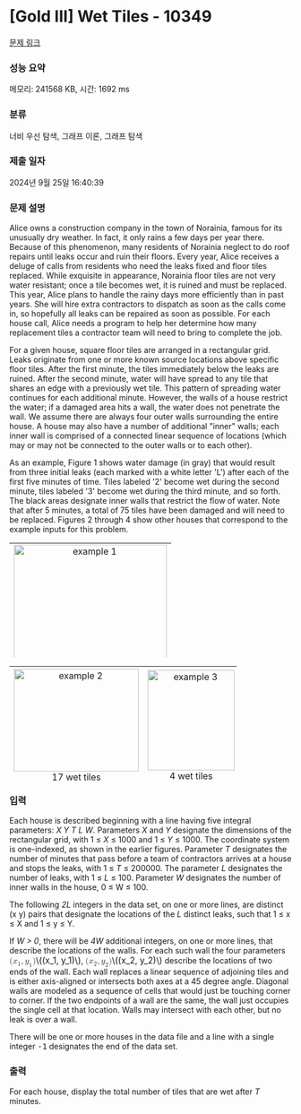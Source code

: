 # [Gold III] Wet Tiles - 10349 

[문제 링크](https://www.acmicpc.net/problem/10349) 

### 성능 요약

메모리: 241568 KB, 시간: 1692 ms

### 분류

너비 우선 탐색, 그래프 이론, 그래프 탐색

### 제출 일자

2024년 9월 25일 16:40:39

### 문제 설명

<p>Alice owns a construction company in the town of Norainia, famous for its unusually dry weather. In fact, it only rains a few days per year there. Because of this phenomenon, many residents of Norainia neglect to do roof repairs until leaks occur and ruin their floors. Every year, Alice receives a deluge of calls from residents who need the leaks fixed and floor tiles replaced. While exquisite in appearance, Norainia floor tiles are not very water resistant; once a tile becomes wet, it is ruined and must be replaced. This year, Alice plans to handle the rainy days more efficiently than in past years. She will hire extra contractors to dispatch as soon as the calls come in, so hopefully all leaks can be repaired as soon as possible. For each house call, Alice needs a program to help her determine how many replacement tiles a contractor team will need to bring to complete the job.</p>

<p>For a given house, square floor tiles are arranged in a rectangular grid. Leaks originate from one or more known source locations above specific floor tiles. After the first minute, the tiles immediately below the leaks are ruined. After the second minute, water will have spread to any tile that shares an edge with a previously wet tile. This pattern of spreading water continues for each additional minute. However, the walls of a house restrict the water; if a damaged area hits a wall, the water does not penetrate the wall. We assume there are always four outer walls surrounding the entire house. A house may also have a number of additional "inner" walls; each inner wall is comprised of a connected linear sequence of locations (which may or may not be connected to the outer walls or to each other).  <!-- The footprint of the walls do not get wet. --></p>

<p>As an example, Figure 1 shows water damage (in gray) that would result from three initial leaks (each marked with a white letter 'L') after each of the first five minutes of time. Tiles labeled '2' become wet during the second minute, tiles labeled '3' become wet during the third minute, and so forth. The black areas designate inner walls that restrict the flow of water. Note that after 5 minutes, a total of 75 tiles have been damaged and will need to be replaced. Figures 2 through 4 show other houses that correspond to the example inputs for this problem.</p>

<table style="height:204px; text-align:center; width:406px">
	<tbody>
		<tr>
			<td><img alt="example 1" src="https://onlinejudgeimages.s3-ap-northeast-1.amazonaws.com/problem/10349/1.png" style="height:272px; width:273px"><br>
			75 wet tiles</td>
		</tr>
		<tr>
			<td>Figure 1</td>
		</tr>
	</tbody>
</table>

<table style="height:204px; text-align:center; width:406px">
	<tbody>
		<tr>
			<td><img alt="example 2" src="https://onlinejudgeimages.s3-ap-northeast-1.amazonaws.com/problem/10349/2.png" style="height:183px; width:223px"><br>
			17 wet tiles</td>
			<td><img alt="example 3" src="https://onlinejudgeimages.s3-ap-northeast-1.amazonaws.com/problem/10349/3.png" style="height:179px; width:155px"><br>
			4 wet tiles</td>
			<td><img alt="example 4" src="https://onlinejudgeimages.s3-ap-northeast-1.amazonaws.com/problem/10349/4.png" style="height:186px; width:182px"><br>
			94 wet tiles</td>
		</tr>
		<tr>
			<td>Figure 2</td>
			<td>Figure 3</td>
			<td>Figure 4</td>
		</tr>
	</tbody>
</table>

### 입력 

 <p>Each house is described beginning with a line having five integral parameters: <em>X Y T L W</em>. Parameters <em>X</em> and <em>Y</em> designate the dimensions of the rectangular grid, with 1 ≤ <em>X</em> ≤ 1000 and 1 ≤ <em>Y</em> ≤ 1000. The coordinate system is one-indexed, as shown in the earlier figures. Parameter <em>T</em> designates the number of minutes that pass before a team of contractors arrives at a house and stops the leaks, with 1 ≤ <em>T</em> ≤ 200000. The parameter <em>L</em> designates the number of leaks, with 1 ≤ <em>L</em> ≤ 100.  Parameter <em>W</em> designates the number of inner walls in the house, 0 ≤ W ≤ 100.</p>

<p>The following <em>2L</em> integers in the data set, on one or more lines, are distinct (x y) pairs that designate the locations of the <em>L</em> distinct leaks, such that 1 ≤ x ≤ X and 1 ≤ y ≤ Y.</p>

<p>If <em>W > 0</em>, there will be <em>4W</em> additional integers, on one or more lines, that describe the locations of the walls. For each such wall the four parameters <mjx-container class="MathJax" jax="CHTML" style="font-size: 109%; position: relative;"><mjx-math class="MJX-TEX" aria-hidden="true"><mjx-mo class="mjx-n"><mjx-c class="mjx-c28"></mjx-c></mjx-mo><mjx-msub><mjx-mi class="mjx-i"><mjx-c class="mjx-c1D465 TEX-I"></mjx-c></mjx-mi><mjx-script style="vertical-align: -0.15em;"><mjx-mn class="mjx-n" size="s"><mjx-c class="mjx-c31"></mjx-c></mjx-mn></mjx-script></mjx-msub><mjx-mo class="mjx-n"><mjx-c class="mjx-c2C"></mjx-c></mjx-mo><mjx-msub space="2"><mjx-mi class="mjx-i"><mjx-c class="mjx-c1D466 TEX-I"></mjx-c></mjx-mi><mjx-script style="vertical-align: -0.15em;"><mjx-mn class="mjx-n" size="s"><mjx-c class="mjx-c31"></mjx-c></mjx-mn></mjx-script></mjx-msub><mjx-mo class="mjx-n"><mjx-c class="mjx-c29"></mjx-c></mjx-mo></mjx-math><mjx-assistive-mml unselectable="on" display="inline"><math xmlns="http://www.w3.org/1998/Math/MathML"><mo stretchy="false">(</mo><msub><mi>x</mi><mn>1</mn></msub><mo>,</mo><msub><mi>y</mi><mn>1</mn></msub><mo stretchy="false">)</mo></math></mjx-assistive-mml><span aria-hidden="true" class="no-mathjax mjx-copytext">\((x_1, y_1)\)</span></mjx-container>, <mjx-container class="MathJax" jax="CHTML" style="font-size: 109%; position: relative;"><mjx-math class="MJX-TEX" aria-hidden="true"><mjx-mo class="mjx-n"><mjx-c class="mjx-c28"></mjx-c></mjx-mo><mjx-msub><mjx-mi class="mjx-i"><mjx-c class="mjx-c1D465 TEX-I"></mjx-c></mjx-mi><mjx-script style="vertical-align: -0.15em;"><mjx-mn class="mjx-n" size="s"><mjx-c class="mjx-c32"></mjx-c></mjx-mn></mjx-script></mjx-msub><mjx-mo class="mjx-n"><mjx-c class="mjx-c2C"></mjx-c></mjx-mo><mjx-msub space="2"><mjx-mi class="mjx-i"><mjx-c class="mjx-c1D466 TEX-I"></mjx-c></mjx-mi><mjx-script style="vertical-align: -0.15em;"><mjx-mn class="mjx-n" size="s"><mjx-c class="mjx-c32"></mjx-c></mjx-mn></mjx-script></mjx-msub><mjx-mo class="mjx-n"><mjx-c class="mjx-c29"></mjx-c></mjx-mo></mjx-math><mjx-assistive-mml unselectable="on" display="inline"><math xmlns="http://www.w3.org/1998/Math/MathML"><mo stretchy="false">(</mo><msub><mi>x</mi><mn>2</mn></msub><mo>,</mo><msub><mi>y</mi><mn>2</mn></msub><mo stretchy="false">)</mo></math></mjx-assistive-mml><span aria-hidden="true" class="no-mathjax mjx-copytext">\((x_2, y_2)\)</span></mjx-container> describe the locations of two ends of the wall.  Each wall replaces a linear sequence of adjoining tiles and is either axis-aligned or intersects both axes at a 45 degree angle.  Diagonal walls are modeled as a sequence of cells that would just be touching corner to corner.  If the two endpoints of a wall are the same, the wall just occupies the single cell at that location. Walls may intersect with each other, but no leak is over a wall.</p>

<p>There will be one or more houses in the data file and a line with a single integer <kbd>-1</kbd> designates the end of the data set.</p>

### 출력 

 <p>For each house, display the total number of tiles that are wet after <em>T</em> minutes.</p>

